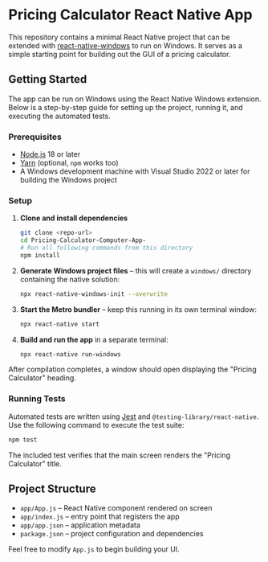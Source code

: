 # Pricing Calculator React Native App

This repository contains a minimal React Native project that can be extended with [react-native-windows](https://microsoft.github.io/react-native-windows/) to run on Windows. It serves as a simple starting point for building out the GUI of a pricing calculator.

## Getting Started

The app can be run on Windows using the React Native Windows extension. Below is a step-by-step guide for setting up the project, running it, and executing the automated tests.

### Prerequisites
- [Node.js](https://nodejs.org/) 18 or later
- [Yarn](https://classic.yarnpkg.com/en/docs/install/) (optional, `npm` works too)
- A Windows development machine with Visual Studio 2022 or later for building the Windows project

### Setup
1. **Clone and install dependencies**
   ```bash
   git clone <repo-url>
   cd Pricing-Calculator-Computer-App-
   # Run all following commands from this directory
   npm install
   ```
2. **Generate Windows project files** – this will create a `windows/` directory containing the native solution:
   ```bash
   npx react-native-windows-init --overwrite
   ```
3. **Start the Metro bundler** – keep this running in its own terminal window:
   ```bash
   npx react-native start
   ```
4. **Build and run the app** in a separate terminal:
   ```bash
   npx react-native run-windows
   ```

After compilation completes, a window should open displaying the "Pricing Calculator" heading.

### Running Tests

Automated tests are written using [Jest](https://jestjs.io/) and `@testing-library/react-native`. Use the following command to execute the test suite:

```bash
npm test
```

The included test verifies that the main screen renders the "Pricing Calculator" title.

## Project Structure
- `app/App.js` – React Native component rendered on screen
- `app/index.js` – entry point that registers the app
- `app/app.json` – application metadata
- `package.json` – project configuration and dependencies

Feel free to modify `App.js` to begin building your UI.
